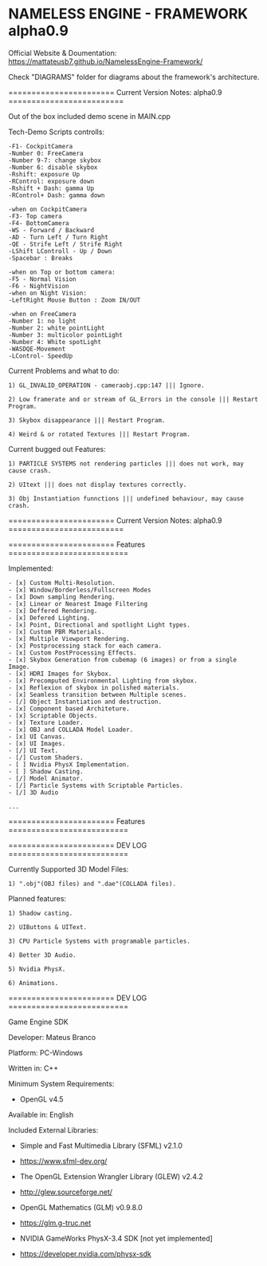 # NAMELESS ENGINE - FRAMEWORK alpha0.9

Official Website & Doumentation: https://mattateusb7.github.io/NamelessEngine-Framework/

Check "DIAGRAMS" folder for diagrams about the framework's architecture.

======================= Current Version Notes: alpha0.9 =========================

Out of the box included demo scene in MAIN.cpp

Tech-Demo Scripts controlls:

	-F1- CockpitCamera
	-Number 0: FreeCamera
	-Number 9-7: change skybox
	-Number 6: disable skybox
	-Rshift: exposure Up
	-RControl: exposure down
	-Rshift + Dash: gamma Up
	-RControl+ Dash: gamma down
	
	-when on CockpitCamera
	-F3- Top camera
	-F4- BottomCamera
	-WS - Forward / Backward
	-AD - Turn Left / Turn Right
	-QE - Strife Left / Strife Right
	-LShift LControll - Up / Down
	-Spacebar : Breaks
	
	-when on Top or bottom camera:
	-F5 - Normal Vision
	-F6 - NightVision
	-when on Night Vision:
	-LeftRight Mouse Button : Zoom IN/OUT
	
	-when on FreeCamera
	-Number 1: no light
	-Number 2: white pointLight
	-Number 3: multicolor pointLight
	-Number 4: White spotLight
	-WASDQE-Movement
	-LControl- SpeedUp

Current Problems and what to do:
	
	1) GL_INVALID_OPERATION - cameraobj.cpp:147 ||| Ignore.
	
	2) Low framerate and or stream of GL_Errors in the console ||| Restart Program.
	
	3) Skybox disappearance ||| Restart Program.
	
	4) Weird & or rotated Textures ||| Restart Program.
	
Current bugged out Features:

	1) PARTICLE SYSTEMS not rendering particles ||| does not work, may cause crash.
	
	2) UItext ||| does not display textures correctly.
	
	3) Obj Instantiation funnctions ||| undefined behaviour, may cause crash.
	
======================= Current Version Notes: alpha0.9 =========================

======================= Features ==========================

Implemented:

	- [x] Custom Multi-Resolution.
	- [x] Window/Borderless/Fullscreen Modes
	- [x] Down sampling Rendering.
	- [x] Linear or Nearest Image Filtering
	- [x] Deffered Rendering.
	- [x] Defered Lighting.
	- [x] Point, Directional and spotlight Light types.
	- [x] Custom PBR Materials.
	- [x] Multiple Viewport Rendering.
	- [x] Postprocessing stack for each camera.
	- [x] Custom PostProcessing Effects.
	- [x] Skybox Generation from cubemap (6 images) or from a single Image.
	- [x] HDRI Images for Skybox.
	- [x] Precomputed Environmental Lighting from skybox.
	- [x] Reflexion of skybox in polished materials.
	- [x] Seamless transition between Multiple scenes.
	- [/] Object Instantiation and destruction.
	- [x] Component based Architeture.
	- [x] Scriptable Objects.
	- [x] Texture Loader.
	- [x] OBJ and COLLADA Model Loader.
	- [x] UI Canvas.
	- [x] UI Images.
	- [/] UI Text.
	- [/] Custom Shaders.
	- [ ] Nvidia PhysX Implementation.
	- [ ] Shadow Casting.
	- [/] Model Animator.
	- [/] Particle Systems with Scriptable Particles.
	- [/] 3D Audio
	
	...
======================= Features ==========================

======================= DEV LOG ==========================

Currently Supported 3D Model Files: 

	1) ".obj"(OBJ files) and ".dae"(COLLADA files).
	
Planned features:

	1) Shadow casting.
	
	2) UIButtons & UIText.
	
	3) CPU Particle Systems with programable particles.
	
	4) Better 3D Audio.
	
	5) Nvidia PhysX.
	
	6) Animations.

======================= DEV LOG ==========================

Game Engine SDK

Developer: Mateus Branco

Platform: PC-Windows

Written in: C++

Minimum System Requirements: 

- OpenGL v4.5

Available in: English

Included External Libraries: 

- Simple and Fast Multimedia Library  (SFML) v2.1.0
  
- https://www.sfml-dev.org/
  
- The OpenGL Extension Wrangler Library (GLEW) v2.4.2
  
- http://glew.sourceforge.net/
  
- OpenGL Mathematics (GLM) v0.9.8.0
  
- https://glm.g-truc.net
  
- NVIDIA GameWorks PhysX-3.4 SDK [not yet implemented]
  
- https://developer.nvidia.com/physx-sdk
